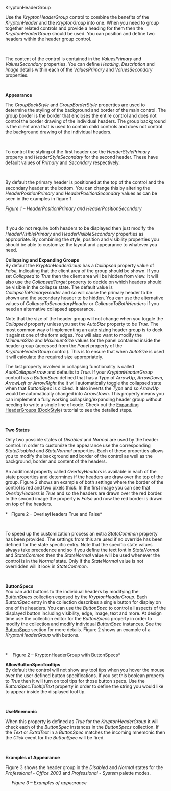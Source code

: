 KryptonHeaderGroup

Use the *KryptonHeaderGroup* control to combine the benefits of the
*KryptonHeader* and the *KryptonGroup* into one. When you need to group together
related controls and provide a heading for them then the *KryptonHeaderGroup*
should be used. You can position and define two headers within the header group
control.

 

The content of the control is contained in the *ValuesPrimary* and
*ValuesSecondary* properties. You can define *Heading*, *Description* and
*Image* details within each of the *ValuesPrimary* and *ValuesSecondary*
properties.

 

**Appearance** 

The *GroupBackStyle* and *GroupBorderStyle* properties are used to determine the
styling of the background and border of the main control. The group border is
the border that encloses the entire control and does not control the border
drawing of the individual headers. The group background is the client area that
is used to contain child controls and does not control the background drawing of
the individual headers.

 

To control the styling of the first header use the *HeaderStylePrimary* property
and *HeaderStyleSecondary* for the second header. These have default values
of *Primary* and *Secondary* respectively.

 

By default the primary header is positioned at the top of the control and the
secondary header at the bottom. You can change this by altering the
*HeaderPositionPrimary* and *HeaderPositionSecondary* values as can be seen in
the examples in figure 1.

*Figure 1 – HeaderPositionPrimary and HeaderPositionSecondary*

 

If you do not require both headers to be displayed then just modify the
*HeaderVisiblePrimary* and *HeaderVisibleSecondary* properties as appropriate.
By combining the style, position and visibility properties you should be able to
customize the layout and appearance to whatever you need.  
  
**Collapsing and Expanding Groups**  
By default the *KryptonHeaderGroup* has a *Collapsed* property value of *False,*
indicating that the client area of the group should be shown. If you set
*Collapsed* to *True* then the client area will be hidden from view. It will
also use the *CollapsedTarget* property to decide on which headers should be
visible in the collapse state. The default value is *CollapseToPrimaryHeader*
and so will cause the primary header to be shown and the secondary header to be
hidden. You can use the alternative values of *CollapseToSecondaryHeader* or
*CollapseToBothHeaders* if you need an alternative collapsed appearance.  
  
Note that the size of the header group will not change when you toggle the
*Collapsed* property unless you set the *AutoSize* property to be *True*. The
most common way of implementing an auto sizing header group is to dock it
against one of the form edges. You will also want to modify the *MinimumSize*
and *MaximumSize* values for the panel contained inside the header group
(accessed from the *Panel* property of the *KryptonHeaderGroup* control). This
is to ensure that when *AutoSize* is used it will calculate the required size
appropriately.  
  
The last property involved in collapsing functionality is called
*AuotCollapseArrow* and defaults to *True*. If your *KryptonHeaderGroup* control
has a *ButtonSpec* defined that has a *Type* of *ArrowUp*, *ArrowDown*,
*ArrowLeft* or *ArrowRight* the it will automatically toggle the collapsed state
when that *ButtonSpec* is clicked. It also inverts the *Type* and so *ArrowUp*
would be automatically changed into *ArrowDown*. This property means you can
implement a fully working collapsing/expanding header group without needing to
write a single line of code. Check out the [Expanding HeaderGroups
(DockStyle)](topic143.md) tutorial to see the detailed steps.

 

**Two States** 

Only two possible states of *Disabled* and *Normal* are used by the header
control. In order to customize the appearance use the corresponding
*StateDisabled* and *StateNormal* properties. Each of these properties allows
you to modify the background and border of the control as well as the
background, border and content of the headers.

An additional property called *OverlayHeaders* is available in each of the state
properties and determines if the headers are draw over the top of the group.
Figure 2 shows an example of both settings where the border of the control is
red and two pixels thick. In the first image you can see that *OverlayHeaders*
is *True* and so the headers are drawn over the red border. In the second image
the property is *False* and now the red border is drawn on top of the headers.

*   Figure 2 – OverlayHeaders True and False*

 

To speed up the customization process an extra *StateCommon* property has been
provided. The settings from this are used if no override has been defined for
the state specific entry. Note that the specific state values always take
precedence and so if you define the text font in *StateNormal* and *StateCommon*
then the *StateNormal* value will be used whenever the control is in the
*Normal* state. Only if the *StateNormal* value is not overridden will it look
in *StateCommon*.

 

**ButtonSpecs**  
You can add buttons to the individual headers by modifying the *ButtonSpecs*
collection exposed by the *KryptonHeaderGroup*. Each *ButtonSpec* entry in the
collection describes a single button for display on one of the headers. You can
use the *ButtonSpec* to control all aspects of the displayed button including
visibility, edge, image, text and more. At design time use the collection editor
for the *ButtonSpecs* property in order to modify the collection and modify
individual *ButtonSpec* instances. See the [ButtonSpec](buttonspec.md) section for
more details. Figure 2 shows an example of a *KryptonHeaderGroup* with buttons.

 

*    Figure 2 – KryptonHeaderGroup with ButtonSpecs*

  
**AllowButtonSpecTooltips**  
By default the control will not show any tool tips when you hover the mouse over
the user defined button specifications. If you set this boolean property to
*True* then it will turn on tool tips for those button specs. Use the
*ButtonSpec.TooltipText* property in order to define the string you would like
to appear inside the displayed tool tip.

 

**UseMnemonic**

When this property is defined as *True* for the *KryptonHeaderGroup* it will
check each of the *ButtonSpec* instances in the *ButtonSpecs* collection. If the
*Text* or *ExtraText* in a *ButtonSpec* matches the incoming mnemonic then the
*Click* event for the *ButtonSpec* will be fired.

 

**Examples of Appearance** 

Figure 3 shows the header group in the *Disabled* and *Normal* states for the
*Professional - Office 2003* and *Professional - System* palette modes.

     *Figure 3 – Examples of appearance*
